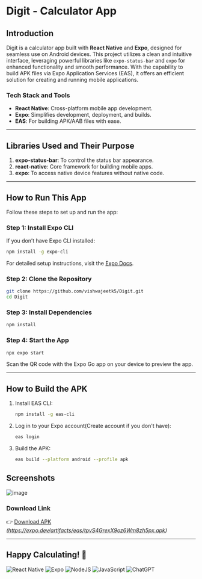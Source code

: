 # Digit - Calculator App

## Introduction  
Digit is a calculator app built with **React Native** and **Expo**, designed for seamless use on Android devices. This project utilizes a clean and intuitive interface, leveraging powerful libraries like `expo-status-bar` and `expo` for enhanced functionality and smooth performance. With the capability to build APK files via Expo Application Services (EAS), it offers an efficient solution for creating and running mobile applications.


### Tech Stack and Tools  
- **React Native**: Cross-platform mobile app development.  
- **Expo**: Simplifies development, deployment, and builds.  
- **EAS**: For building APK/AAB files with ease.  

---

## Libraries Used and Their Purpose  
1. **expo-status-bar**: To control the status bar appearance.  
2. **react-native**: Core framework for building mobile apps.  
3. **expo**: To access native device features without native code.  

---

## How to Run This App  
Follow these steps to set up and run the app:

### Step 1: Install Expo CLI  
If you don’t have Expo CLI installed:  
```bash
npm install -g expo-cli
```  
For detailed setup instructions, visit the [Expo Docs](https://docs.expo.dev/).

### Step 2: Clone the Repository  
```bash
git clone https://github.com/vishwajeetk5/Digit.git
cd Digit
```

### Step 3: Install Dependencies  
```bash
npm install
```

### Step 4: Start the App  
```bash
npx expo start
```  
Scan the QR code with the Expo Go app on your device to preview the app.

---

## How to Build the APK  
1. Install EAS CLI:  
   ```bash
   npm install -g eas-cli
   ```
2. Log in to your Expo account(Create account if you don't have):  
   ```bash
   eas login
   ```
3. Build the APK:  
   ```bash
   eas build --platform android --profile apk
   ```  
## Screenshots
![image](https://github.com/user-attachments/assets/eec44c14-ae85-4418-a718-c87bac01f71d)

### Download Link  
👉 [Download APK](#) *(https://expo.dev/artifacts/eas/tpvS4GrexX9oz6Wm8zh5px.apk)*  

---

**Happy Calculating! 🚀**
---
![React Native](https://img.shields.io/badge/react_native-%2320232a.svg?style=for-the-badge&logo=react&logoColor=%2361DAFB)
![Expo](https://img.shields.io/badge/expo-1C1E24?style=for-the-badge&logo=expo&logoColor=#D04A37)
![NodeJS](https://img.shields.io/badge/node.js-6DA55F?style=for-the-badge&logo=node.js&logoColor=white)
![JavaScript](https://img.shields.io/badge/javascript-%23323330.svg?style=for-the-badge&logo=javascript&logoColor=%23F7DF1E)
![ChatGPT](https://img.shields.io/badge/chatGPT-74aa9c?style=for-the-badge&logo=openai&logoColor=white)


